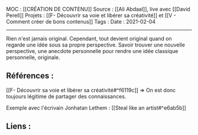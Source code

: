 
MOC : [[CRÉATION DE CONTENU]]
Source : [[Ali Abdaal]], live avec [[David Perell]]
Projets : [[F- Découvrir sa voie et libérer sa créativité]] et [[V - Comment créer de bons contenus]]
Tags : 
Date : 2021-02-04
***

Rien n'est jamais original.
Cependant, tout devient original quand on regarde une idée sous sa propre perspective.
Savoir trouver une nouvelle perspective, une anecdote personnelle pour rendre une idée classique personnelle, originale.

## Références :

[[F- Découvrir sa voie et libérer sa créativité#^f6119c]] => On est donc toujours légitime de partager des connaissances.

Exemple avec l'écrivain Jonhatan Lethem : [[Steal like an artist#^e6ab5b]]

## Liens :

